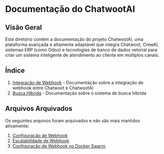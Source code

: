 # Documentação do ChatwootAI

## Visão Geral

Este diretório contém a documentação do projeto ChatwootAI, uma plataforma avançada e altamente adaptável que integra Chatwoot, CrewAI, sistemas ERP (como Odoo) e tecnologias de banco de dados vetorial para criar um sistema inteligente de atendimento ao cliente em múltiplos canais.

## Índice

1. [Integração de Webhook](webhook_integration.md) - Documentação sobre a integração de webhook entre Chatwoot e ChatwootAI
2. [Busca Híbrida](busca_hibrida.md) - Documentação sobre o sistema de busca híbrida

## Arquivos Arquivados

Os seguintes arquivos foram arquivados e não são mais mantidos ativamente:

1. [Configuração de Webhook](archive/webhook_setup.md)
2. [Escalabilidade de Webhook](archive/webhook_scaling.md)
3. [Configuração de Webhook no Docker Swarm](archive/webhook_swarm_setup.md)
